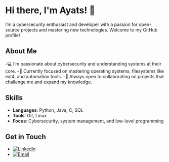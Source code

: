 # Hi there, I'm Ayats! 👋

I’m a cybersecurity enthusiast and developer with a passion for open-source projects and mastering new technologies. Welcome to my GitHub profile!
## About Me

-💻 I’m passionate about cybersecurity and understanding systems at their core.
-🌱 Currently focused on mastering operating systems, filesystems like ext4, and automation tools.
-👯 Always open to collaborating on projects that challenge me and expand my knowledge.
## Skills

- **Languages**: Python, Java, C, SQL
- **Tools**: Git, Linux
- **Focus**: Cybersecurity, system management, and low-level programming

## Get in Touch

- [![LinkedIn](https://upload.wikimedia.org/wikipedia/commons/0/01/LinkedIn_Logo_2013.svg)](https://www.linkedin.com/in/ayats37)
- [![Email](https://upload.wikimedia.org/wikipedia/commons/4/47/Email_icon_%282013-2018%29.svg)](mailto:ayats37@example.com)

